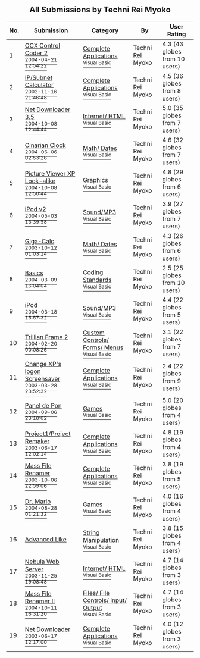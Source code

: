 ﻿<div align="center">

## All Submissions by Techni Rei Myoko

</div>

No.  | Submission | Category | By   | User Rating
---- | ---------- | -------- | ---- | -----------
1 | [OCX Control Coder 2<br /><sup>2004-04-21 12:54:22</sup>](https://github.com/Planet-Source-Code/techni-rei-myoko-ocx-control-coder-2__1-53276) | [Complete Applications<br /><sup>Visual Basic</sup>](../ByCategory/complete-applications__1-27.md) | Techni Rei Myoko | 4.3 (43 globes from 10 users)
2 | [IP/Subnet Calculator<br /><sup>2002-11-16 21:46:48</sup>](https://github.com/Planet-Source-Code/techni-rei-myoko-ip-subnet-calculator__1-39647) | [Complete Applications<br /><sup>Visual Basic</sup>](../ByCategory/complete-applications__1-27.md) | Techni Rei Myoko | 4.5 (36 globes from 8 users)
3 | [Net Downloader 3\.5<br /><sup>2004-10-08 12:44:44</sup>](https://github.com/Planet-Source-Code/techni-rei-myoko-net-downloader-3-5__1-51790) | [Internet/ HTML<br /><sup>Visual Basic</sup>](../ByCategory/internet-html__1-34.md) | Techni Rei Myoko | 5.0 (35 globes from 7 users)
4 | [Cinarian Clock<br /><sup>2004-06-06 02:53:26</sup>](https://github.com/Planet-Source-Code/techni-rei-myoko-cinarian-clock__1-53716) | [Math/ Dates<br /><sup>Visual Basic</sup>](../ByCategory/math-dates__1-37.md) | Techni Rei Myoko | 4.6 (32 globes from 7 users)
5 | [Picture Viewer XP Look\-alike<br /><sup>2004-10-08 12:50:44</sup>](https://github.com/Planet-Source-Code/techni-rei-myoko-picture-viewer-xp-look-alike__1-49452) | [Graphics<br /><sup>Visual Basic</sup>](../ByCategory/graphics__1-46.md) | Techni Rei Myoko | 4.8 (29 globes from 6 users)
6 | [iPod v2<br /><sup>2004-05-03 13:39:58</sup>](https://github.com/Planet-Source-Code/techni-rei-myoko-ipod-v2__1-52731) | [Sound/MP3<br /><sup>Visual Basic</sup>](../ByCategory/sound-mp3__1-45.md) | Techni Rei Myoko | 3.9 (27 globes from 7 users)
7 | [Giga\-Calc<br /><sup>2003-10-12 01:03:14</sup>](https://github.com/Planet-Source-Code/techni-rei-myoko-giga-calc__1-49104) | [Math/ Dates<br /><sup>Visual Basic</sup>](../ByCategory/math-dates__1-37.md) | Techni Rei Myoko | 4.3 (26 globes from 6 users)
8 | [Basics<br /><sup>2004-03-09 16:04:04</sup>](https://github.com/Planet-Source-Code/techni-rei-myoko-basics__1-52266) | [Coding Standards<br /><sup>Visual Basic</sup>](../ByCategory/coding-standards__1-43.md) | Techni Rei Myoko | 2.5 (25 globes from 10 users)
9 | [iPod<br /><sup>2004-03-18 15:57:32</sup>](https://github.com/Planet-Source-Code/techni-rei-myoko-ipod__1-52309) | [Sound/MP3<br /><sup>Visual Basic</sup>](../ByCategory/sound-mp3__1-45.md) | Techni Rei Myoko | 4.4 (22 globes from 5 users)
10 | [Trillian Frame 2<br /><sup>2004-02-20 00:08:26</sup>](https://github.com/Planet-Source-Code/techni-rei-myoko-trillian-frame-2__1-51797) | [Custom Controls/ Forms/  Menus<br /><sup>Visual Basic</sup>](../ByCategory/custom-controls-forms-menus__1-4.md) | Techni Rei Myoko | 3.1 (22 globes from 7 users)
11 | [Change XP's logon Screensaver<br /><sup>2003-03-28 23:52:32</sup>](https://github.com/Planet-Source-Code/techni-rei-myoko-change-xp-s-logon-screensaver__1-44275) | [Complete Applications<br /><sup>Visual Basic</sup>](../ByCategory/complete-applications__1-27.md) | Techni Rei Myoko | 2.4 (22 globes from 9 users)
12 | [Panel de Pon<br /><sup>2004-09-06 23:18:02</sup>](https://github.com/Planet-Source-Code/techni-rei-myoko-panel-de-pon__1-54936) | [Games<br /><sup>Visual Basic</sup>](../ByCategory/games__1-38.md) | Techni Rei Myoko | 5.0 (20 globes from 4 users)
13 | [Project1/Project Remaker<br /><sup>2003-06-17 12:02:14</sup>](https://github.com/Planet-Source-Code/techni-rei-myoko-project1-project-remaker__1-42804) | [Complete Applications<br /><sup>Visual Basic</sup>](../ByCategory/complete-applications__1-27.md) | Techni Rei Myoko | 4.8 (19 globes from 4 users)
14 | [Mass File Renamer<br /><sup>2003-10-06 22:59:06</sup>](https://github.com/Planet-Source-Code/techni-rei-myoko-mass-file-renamer__1-42721) | [Complete Applications<br /><sup>Visual Basic</sup>](../ByCategory/complete-applications__1-27.md) | Techni Rei Myoko | 3.8 (19 globes from 5 users)
15 | [Dr\. Mario<br /><sup>2004-08-28 01:21:32</sup>](https://github.com/Planet-Source-Code/techni-rei-myoko-dr-mario__1-55399) | [Games<br /><sup>Visual Basic</sup>](../ByCategory/games__1-38.md) | Techni Rei Myoko | 4.0 (16 globes from 4 users)
16 | [Advanced Like<br />](https://github.com/Planet-Source-Code/techni-rei-myoko-advanced-like__1-47095) | [String Manipulation<br /><sup>Visual Basic</sup>](../ByCategory/string-manipulation__1-5.md) | Techni Rei Myoko | 3.8 (15 globes from 4 users)
17 | [Nebula Web Server<br /><sup>2003-11-25 19:08:48</sup>](https://github.com/Planet-Source-Code/techni-rei-myoko-nebula-web-server__1-50125) | [Internet/ HTML<br /><sup>Visual Basic</sup>](../ByCategory/internet-html__1-34.md) | Techni Rei Myoko | 4.7 (14 globes from 3 users)
18 | [Mass File Renamer II<br /><sup>2004-10-11 16:31:20</sup>](https://github.com/Planet-Source-Code/techni-rei-myoko-mass-file-renamer-ii__1-56550) | [Files/ File Controls/ Input/ Output<br /><sup>Visual Basic</sup>](../ByCategory/files-file-controls-input-output__1-3.md) | Techni Rei Myoko | 4.7 (14 globes from 3 users)
19 | [Net Downloader<br /><sup>2003-06-17 12:17:00</sup>](https://github.com/Planet-Source-Code/techni-rei-myoko-net-downloader__1-42158) | [Complete Applications<br /><sup>Visual Basic</sup>](../ByCategory/complete-applications__1-27.md) | Techni Rei Myoko | 4.0 (12 globes from 3 users)
